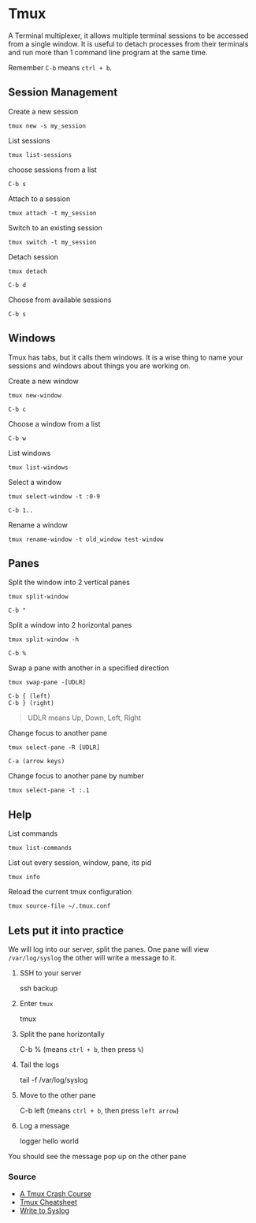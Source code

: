 # Tmux

A Terminal multiplexer, it allows multiple terminal sessions to be accessed from a single window.
It is useful to detach processes from their terminals and run more than 1 command line program at the same time.

Remember `C-b` means `ctrl + b`.

## Session Management

Create a new session

    tmux new -s my_session

List sessions

    tmux list-sessions

choose sessions from a list

    C-b s

Attach to a session

    tmux attach -t my_session

Switch to an existing session

    tmux switch -t my_session

Detach session

    tmux detach
    
    C-b d

Choose from available sessions

    C-b s

## Windows

Tmux has tabs, but it calls them windows.
It is a wise thing to name your sessions and windows about things you are working on.

Create a new window

    tmux new-window
    
    C-b c

Choose a window from a list

    C-b w

List windows

    tmux list-windows

Select a window

    tmux select-window -t :0-9
    
    C-b 1..

Rename a window

    tmux rename-window -t old_window test-window

## Panes

Split the window into 2 vertical panes

    tmux split-window
    
    C-b "

Split a window into 2 horizontal panes

    tmux split-window -h
    
    C-b % 

Swap a pane with another in a specified direction

    tmux swap-pane -[UDLR]
    
    C-b { (left)
    C-b } (right)

> UDLR means Up, Down, Left, Right

Change focus to another pane

    tmux select-pane -R [UDLR]
    
    C-a (arrow keys)

Change focus to another pane by number

    tmux select-pane -t :.1

## Help

List commands

    tmux list-commands

List out every session, window, pane, its pid

    tmux info

Reload the current tmux configuration

    tmux source-file ~/.tmux.conf

## Lets put it into practice

We will log into our server, split the panes.
One pane will view `/var/log/syslog` the other will write a message to it.

1. SSH to your server

    ssh backup 

2. Enter `tmux`

    tmux

3. Split the pane horizontally

    C-b % (means `ctrl + b`, then press `%`)

4. Tail the logs

    tail -f /var/log/syslog

5. Move to the other pane

    C-b left (means `ctrl + b`, then press `left arrow`)

6. Log a message

    logger hello world

You should see the message pop up on the other pane

### Source

* [A Tmux Crash Course](https://thoughtbot.com/blog/a-tmux-crash-course)
* [Tmux Cheatsheet](https://gist.github.com/andreyvit/2921703)
* [Write to Syslog](https://www.cyberciti.biz/tips/howto-linux-unix-write-to-syslog.html)
